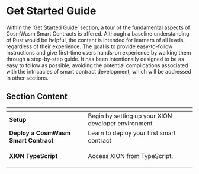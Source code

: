 # Get Started Guide

Within the ‘Get Started Guide’ section, a tour of the fundamental aspects of CosmWasm Smart Contracts is offered. Although a baseline understanding of Rust would be helpful, the content is intended for learners of all levels, regardless of their experience. The goal is to provide easy-to-follow instructions and give first-time users hands-on experience by walking them through a step-by-step guide. It has been intentionally designed to be as easy to follow as possible, avoiding the potential complications associated with the intricacies of smart contract development, which will be addressed in other sections.

## Section Content

<table data-view="cards"><thead><tr><th></th><th></th><th></th></tr></thead><tbody><tr><td><strong>Setup</strong><br></td><td>Begin by setting up your XION developer environment</td><td></td></tr><tr><td><strong>Deploy a CosmWasm Smart Contract</strong></td><td>Learn to deploy your first smart contract</td><td></td></tr><tr><td><strong>XION TypeScript</strong></td><td><p></p><p>Access XION from TypeScript.</p></td><td></td></tr></tbody></table>

